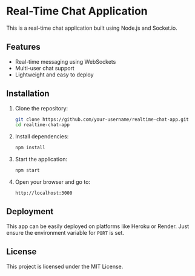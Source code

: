 
# Real-Time Chat Application

This is a real-time chat application built using Node.js and Socket.io.

## Features
- Real-time messaging using WebSockets
- Multi-user chat support
- Lightweight and easy to deploy

## Installation

1. Clone the repository:
   ```bash
   git clone https://github.com/your-username/realtime-chat-app.git
   cd realtime-chat-app
   ```

2. Install dependencies:
   ```bash
   npm install
   ```

3. Start the application:
   ```bash
   npm start
   ```

4. Open your browser and go to:
   ```
   http://localhost:3000
   ```

## Deployment
This app can be easily deployed on platforms like Heroku or Render. Just ensure the environment variable for `PORT` is set.

## License
This project is licensed under the MIT License.
